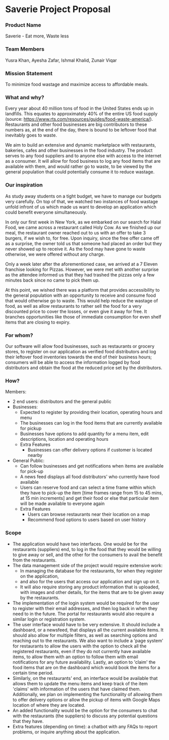 # Saverie Project Proposal

### **Product Name**
Saverie - Eat more, Waste less

### **Team Members**
Yusra Khan, Ayesha Zafar, Ishmal Khalid, Zunair Viqar

### **Mission Statement**
To minimize food wastage and maximize access to affordable meals.

### **What and why?**

Every year about 40 million tons of food in the United States ends up in landfills. This equates to approximately 40% of the entire US food supply (source: https://www.rts.com/resources/guides/food-waste-america/). Restaurants and other food businesses are big contributors to these numbers as, at the end of the day, there is bound to be leftover food that inevitably goes to waste.

We aim to build an extensive and dynamic marketplace with restaurants, bakeries, cafes and other businesses in the food industry. The product serves to any food suppliers and to anyone else with access to the internet as a consumer. It will allow for food business to log any food items that are available with them, and would rather go to waste, to be viewed by the general population that could potentially consume it to reduce wastage.

### **Our inspiration**

As study away students on a tight budget, we have to manage our budgets very carefully. On top of that, we watched two instances of food wastage unfold infront of us which made us want to develop an application which could benefit everyone simultaneously.

In only our first week in New York, as we embarked on our search for Halal Food, we came across a restaurant called Holy Cow. As we finished up our meal, the restaurant owner reached out to us with an offer to take 3 burgers, if we wish to, for free. Upon inquiry, since the free offer came off as a surprise, the owner told us that someone had placed an order but they never showed up to receive it. As the food may have gone to waste otherwise, we were offered without any charge.

Only a week later after the aforementioned case, we arrived at a 7 Eleven franchise looking for Pizzas. However, we were met with another surprise as the attendee informed us that they had trashed the pizzas only a few minutes back since no came to pick them up.

At this point, we wished there was a platform that provides accessibility to the general population with an opportunity to receive and consume food that would otherwise go to waste. This would help reduce the wastage of food, as well as allow restaurants to rather sell the food for a very discounted price to cover the losses, or even give it away for free. It branches opportunities like those of immediate consumption for even shelf items that are closing to expiry.

### **For whom?**

Our software will allow food businesses, such as restaurants or grocery stores, to register on our application as verified food distributors and log their leftover food inventories towards the end of their business hours; consumers will be able to access the information logged by food distributors and obtain the food at the reduced price set by the distributors.

### **How?**
Members:
- 2 end users: distributors and the general public
- Businesses:
    - Expected to register by providing their location, operating hours and menu
    - The businesses can log in the food items that are currently available for pickup
    - Businesses have options to add quantity for a menu item, edit descriptions, location and operating hours
    - Extra Features
        - Businesses can offer delivery options if customer is located nearby
- General Public:
    - Can follow businesses and get notifications when items are available for pick-up
    - A news feed displays all food distributors' who currently have food available
    - Users can reserve food and can select a time frame within which they have to pick-up the item [time frames range from 15 to 45 mins, at 15 min increments] and get their food or else that particular item will be made available to everyone again
    - Extra Features
        - Users can browse restaurants near their location on  a map
        - Recommend food options to users based on user history

### **Scope**
- The application would have two interfaces. One would be for the restaurants (suppliers) end, to log in the food that they would be willing to give away or sell, and the other for the consumers to avail the benefit from the restaurants.
- The data management side of the project would require extensive work:
  - In managing the database for the restaurants, for when they register on the application,
  - and also for the users that access our application and sign up on it.
  - It will also require storing any product information that is uploaded, with images and other details, for the items that are to be given away by the restaurants.
- The implementation of the login system would be required for the user to register with their email addresses, and then log back in when they need to in the future. The portal for restaurants would also require a similar login or registration system.
- The user interface would have to be very extensive. It should include a dashboard, or a newsfeed, that displays all the current available items. It should also allow for multiple filters, as well as searching options and reaching out to the restaurants. We also want to include a 'page system' for restaurants to allow the users with the option to check all the registered restaurants, even if they do not currently have available items, to allow them with an option to follow them with email notifications for any future availability. Lastly, an option to 'claim' the food items that are on the dashboard which would book the items for a certain time period.
- Similarly, on the restaurants' end, an interface would be available that allows them to update the menu items and keep track of the item 'claims' with information of the users that have claimed them. Additionally, we plan on implementing the functionality of allowing them to offer delivery options or allow the pickup of items with Google Maps location of where they are located.
- An added functionality would be the option for the consumers to chat with the restaurants (the suppliers) to discuss any potential questions that they have.
- Extra features (depending on time): a chatbot with any FAQs to report problems, or inquire anything about the application.
